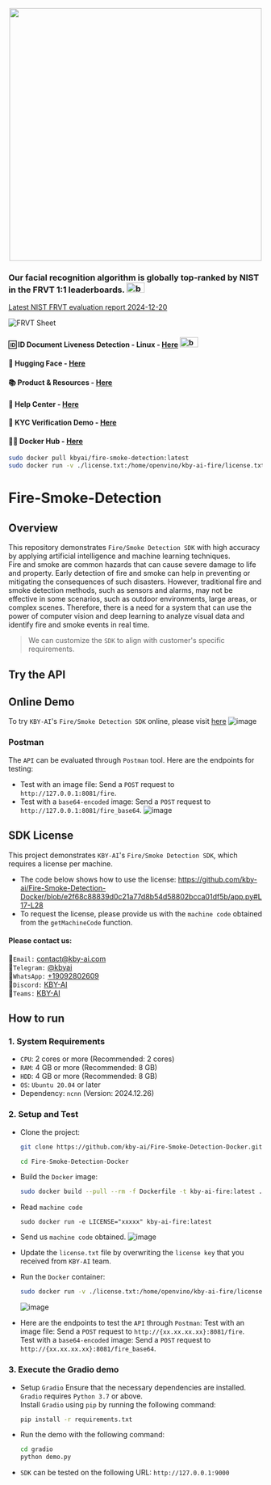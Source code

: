 <p align="center">
  <a href="https://play.google.com/store/apps/dev?id=7086930298279250852" target="_blank">
    <img alt="" src="https://github-production-user-asset-6210df.s3.amazonaws.com/125717930/246971879-8ce757c3-90dc-438d-807f-3f3d29ddc064.png" width=500/>
  </a>  
</p>

### Our facial recognition algorithm is globally top-ranked by NIST in the FRVT 1:1 leaderboards. <span><img src="https://github.com/kby-ai/.github/assets/125717930/bcf351c5-8b7a-496e-a8f9-c236eb8ad59e" alt="badge" width="36" height="20"></span>  
[Latest NIST FRVT evaluation report 2024-12-20](https://pages.nist.gov/frvt/html/frvt11.html)  

![FRVT Sheet](https://github.com/user-attachments/assets/16b4cee2-3a91-453f-94e0-9e81262393d7)

#### 🆔 ID Document Liveness Detection - Linux - [Here](https://web.kby-ai.com)  <span><img src="https://github.com/kby-ai/.github/assets/125717930/bcf351c5-8b7a-496e-a8f9-c236eb8ad59e" alt="badge" width="36" height="20"></span>
#### 🤗 Hugging Face - [Here](https://huggingface.co/kby-ai)
#### 📚 Product & Resources - [Here](https://github.com/kby-ai/Product)
#### 🛟 Help Center - [Here](https://docs.kby-ai.com)
#### 💼 KYC Verification Demo - [Here](https://github.com/kby-ai/KYC-Verification-Demo-Android)
#### 🙋‍♀️ Docker Hub - [Here](https://hub.docker.com/r/kbyai/fire-smoke-detection)
```bash
sudo docker pull kbyai/fire-smoke-detection:latest
sudo docker run -v ./license.txt:/home/openvino/kby-ai-fire/license.txt -p 8081:8080 -p 9001:9000 kbyai/fire-smoke-detection:latest
```
# Fire-Smoke-Detection

## Overview

This repository demonstrates  `Fire/Smoke Detection SDK` with high accuracy by applying artificial intelligence and machine learning techniques. </br>
Fire and smoke are common hazards that can cause severe damage to life and property. Early detection of fire and smoke can help in preventing or mitigating the consequences of such disasters. However, traditional fire and smoke detection methods, such as sensors and alarms, may not be effective in some scenarios, such as outdoor environments, large areas, or complex scenes. Therefore, there is a need for a system that can use the power of computer vision and deep learning to analyze visual data and identify fire and smoke events in real time.
> We can customize the `SDK` to align with customer's specific requirements.

## Try the API
## Online Demo
To try `KBY-AI`'s `Fire/Smoke Detection SDK` online, please visit [here](https://huggingface.co/spaces/kby-ai/FireSmokeDetection)
 ![image](https://github.com/user-attachments/assets/28f04d35-090b-4d34-864d-100b6a9374da)
 
### Postman
  The `API` can be evaluated through `Postman` tool. Here are the endpoints for testing:
  - Test with an image file: Send a `POST` request to `http://127.0.0.1:8081/fire`.
  - Test with a `base64-encoded` image: Send a `POST` request to `http://127.0.0.1:8081/fire_base64`.
  ![image](https://github.com/user-attachments/assets/8518eb28-23a6-451c-8610-79a5ad560f28)

## SDK License
This project demonstrates `KBY-AI`'s `Fire/Smoke Detection SDK`, which requires a license per machine.</br>
- The code below shows how to use the license: https://github.com/kby-ai/Fire-Smoke-Detection-Docker/blob/e2f68c88839d0c21a77d8b54d58802bcca01df5b/app.py#L17-L28
- To request the license, please provide us with the `machine code` obtained from the `getMachineCode` function.</br>
#### Please contact us:</br>
🧙`Email:` contact@kby-ai.com</br>
🧙`Telegram:` [@kbyai](https://t.me/kbyai)</br>
🧙`WhatsApp:` [+19092802609](https://wa.me/+19092802609)</br>
🧙`Discord:` [KBY-AI](https://discord.gg/CgHtWQ3k9T)</br>
🧙`Teams:` [KBY-AI](https://teams.live.com/l/invite/FBAYGB1-IlXkuQM3AY)</br>

## How to run

### 1. System Requirements
  - `CPU`: 2 cores or more (Recommended: 2 cores)
  - `RAM`: 4 GB or more (Recommended: 8 GB)
  - `HDD`: 4 GB or more (Recommended: 8 GB)
  - `OS`: `Ubuntu 20.04` or later
  - Dependency: `ncnn` (Version: 2024.12.26)

### 2. Setup and Test
  - Clone the project:
    ```bash
    git clone https://github.com/kby-ai/Fire-Smoke-Detection-Docker.git
    ```
    ```bash
    cd Fire-Smoke-Detection-Docker
    ```
  - Build the `Docker` image:
    ```bash
    sudo docker build --pull --rm -f Dockerfile -t kby-ai-fire:latest .
    ```
  - Read `machine code`
    ```
    sudo docker run -e LICENSE="xxxxx" kby-ai-fire:latest
    ```
  - Send us `machine code` obtained.
    ![image](https://github.com/user-attachments/assets/a6ca197d-43a7-4177-952b-9ebdbaeb0164)
  - Update the `license.txt` file by overwriting the `license key` that you received from `KBY-AI` team.
  - Run the `Docker` container:
    ```bash
    sudo docker run -v ./license.txt:/home/openvino/kby-ai-fire/license.txt -p 8081:8080 -p 9001:9000 kby-ai-fire
    ```
    ![image](https://github.com/user-attachments/assets/f241d982-48f8-4a71-b4b3-cfac8778388e)

  - Here are the endpoints to test the `API` through `Postman`:
    Test with an image file: Send a `POST` request to `http://{xx.xx.xx.xx}:8081/fire`.</br>
    Test with a `base64-encoded` image: Send a `POST` request to `http://{xx.xx.xx.xx}:8081/fire_base64`.</br>

### 3. Execute the Gradio demo
  - Setup `Gradio`
    Ensure that the necessary dependencies are installed. </br>
    `Gradio` requires `Python 3.7` or above. </br>
    Install `Gradio` using `pip` by running the following command:
    ```bash
    pip install -r requirements.txt
    ```
  - Run the demo with the following command:
    ```bash
    cd gradio
    python demo.py
    ```
  - `SDK` can be tested on the following URL: `http://127.0.0.1:9000`



